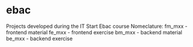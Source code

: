 # ebac
Projects developed during the IT Start Ebac course
Nomeclature:
fm_mxx - frontend material
fe_mxx - frontend exercise
bm_mxx - backend material
be_mxx - backend exercise
